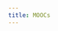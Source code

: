 ```yaml
---
title: MOOCs
---
```

<script setup lang="ts">
  import TheMooc from "@/views/mooc/TheMooc.vue"
</script>

<TheMooc />
